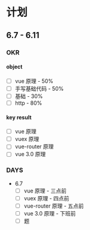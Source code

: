 # 计划

## 6.7 - 6.11

### OKR

#### object

- [ ] vue 原理 - 50%
- [ ] 手写基础代码 - 50%
- [ ] 基础 - 30%
- [ ] http - 80%

#### key result

- [ ] vue 原理
- [ ] vuex 原理
- [ ] vue-router 原理
- [ ] vue 3.0 原理

### DAYS

- 6.7
  - [ ] vue 原理 - 三点前
  - [ ] vuex 原理 - 四点前
  - [ ] vue-router 原理 - 五点前
  - [ ] vue 3.0 原理 - 下班前
  - [ ] 题
